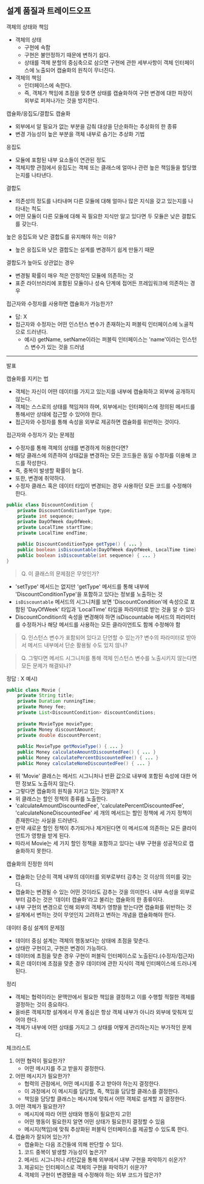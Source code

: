 ## 설계 품질과 트레이드오프

객체의 상태와 책임
- 객체의 상태
	- 구현에 속함
	- 구현은 불안정하기 때문에 변하기 쉽다.
	- 상태를 객체 분할의 중심축으로 삼으면 구현에 관한 세부사항이 객체 인터페이스에 노출되어 캡슐화의 원칙이 무너진다.
- 객체의 책임
	- 인터페이스에 속한다.
	- 즉, 객체가 책임에 초점을 맞추면 상태를 캡슐화하여 구현 변경에 대한 파장이 외부로 퍼져나가는 것을 방지한다.


캡슐화/응집도/결합도
캡슐화
- 외부에서 알 필요가 없는 부분을 감춰 대상을 단순화하는 추상화의 한 종류
- 변경 가능성이 높은 부분을 객체 내부로 숨기는 추상화 기법

응집도
- 모듈에 포함된 내부 요소들이 연관된 정도
- 객체지향 관점에서 응집도는 객체 또는 클래스에 얼마나 관련 높은 책임들을 할당했는지를 나타낸다.


결합도
 - 의존성의 정도를 나타내며 다른 모듈에 대해 얼마나 많은 지식을 갖고 있는지를 나타내는 척도
- 어떤 모듈이 다른 모듈에 대해 꼭 필요한 지식만 알고 있다면 두 모듈은 낮은 결합도를 갖는다.


높은 응집도와 낮은 결합도를 유지해야 하는 이유?
- 높은 응집도와 낮은 결합도는 설계를 변경하기 쉽게 만들기 때문

결합도가 높아도 상관없는 경우
- 변경될 확률이 매우 적은 안정적인 모듈에 의존하는 것
- 표준 라이브러리에 포함된 모듈이나 성숙 단계에 접어든 프레임워크에 의존하는 경우


접근자와 수정자를 사용하면 캡슐화가 가능한가?
- 답: X
- 접근자와 수정자는 어떤 인스턴스 변수가 존재하는지 퍼블릭 인터페이스에 노골적으로 드러낸다.
	- 예시) getName, setName이라는 퍼블릭 인터페이스는 'name'이라는 인스턴스 변수가 있는 것을 드러냄


---
발표

캡슐화를 지키는 법
- 객체는 자신이 어떤 데이터를 가지고 있는지를 내부에 캡슐화하고 외부에 공개하지 않는다.
- 객체는 스스로의 상태를 책임져야 하며, 외부에서는 인터페이스에 정의된 메서드를 통해서만 상태에 접근할 수 있어야 한다.
- 접근자와 수정자를 통해 속성을 외부로 제공하면 캡슐화를 위반하는 것이다.

접근자와 수정자가 갖는 문제점
- 수정자를 통해 객체의 상태를 변경하게 허용한다면?
- 해당 클래스에 의존하여 상태값을 변경하는 모든 코드들은 동일 수정자를 이용해 코드를 작성한다.
- 즉, 중복이 발생할 확률이 높다.
- 또한, 변경에 취약하다.
- 수정자 클래스 혹은 데이터 타입이 변경되는 경우 사용하던 모든 코드를 수정해야 한다.

```java
public class DiscountCondition {
	private DiscountConditionType type;
	private int sequence;
	private DayOfWeek dayOfWeek;
	private LocalTime startTime;
	private LocalTime endTime;

	public DiscountConditionType getType() { ... }
	public boolean isDiscountable(DayOfWeek dayOfWeek, LocalTime time) { ... }
	public boolean isDiscountable(int sequence) { ... }
}
```

> Q. 이 클래스의 문제점은 무엇인가?
- 'setType' 메서드는 없지만 'getType' 메서드를 통해 내부에 'DiscountConditionType'을 포함하고 있다는 정보를 노출하는 것
- `isDiscountable` 메서드의 시그니처를 보면 'DiscountCondition'에 속성으로 포함된 'DayOfWeek' 타입과 'LocalTime' 타입을  파라미터로 받는 것을 알 수 있다
- DiscountCondition의 속성을 변경해야 하면 isDiscountable 메서드의 파라미터를 수정하거나 해당 메서드를 사용하는 모든 클라이언트도 함께 수정해야 함


> Q. 인스턴스 변수가 포함되어 있다고 단언할 수 있는가?
> 변수의 파라미터로 받아서 메서드 내부에서 단순 활용될 수도 있지 않나?



> Q. 그렇다면 메서드 시그니처를 통해 객체 인스턴스 변수를 노출시키지 않는다면 모든 문제가 해결되나?

정답 : X
예시)
```java
public class Movie {  
    private String title;  
    private Duration runningTime;  
    private Money fee;  
    private List<DiscountCondition> discountConditions;  
      
    private MovieType movieType;  
    private Money discountAmount;  
    private double discountPercent;  
      
    public MovieType getMovieType() { ... }  
    public Money calculateAmountDiscountedFee() { ... }  
    public Money calculatePercentDiscountedFee() { ... }  
    public Money calculateNoneDiscountedFee() { ... }
```
 - 위 'Movie' 클래스는 메서드 시그니처나 반환 값으로 내부에 포함된 속성에 대한 어떤 정보도 노출하지 않는다.
- 그렇다면 캡슐화의 원칙을 지키고 있는 것일까? X
- 위 클래스는 할인 정책의 종류를 노출한다.
- 'calculateAmountDiscountedFee', 'calculatePercentDiscountedFee', 'calculateNoneDiscountedFee' 세 개의 메서드는 할인 정책에 세 가지 정책이 존재한다는 사실을 드러낸다.
- 만약 새로운 할인 정책이 추가되거나 제거된다면 이 메서드에 의존하는 모든 클라이언트가 영향을 받게 된다.
- 따라서 Movie는 세 가지 할인 정책을 포함하고 있다는 내부 구현을 성공적으로 캡슐화하지 못한다.


캡슐화의 진정한 의미
- 캡슐화는 단순히 객체 내부의 데이터를 외부로부터 감추는 것 이상의 의미를 갖는다.
- 캡슐화는 변경될 수 있는 어떤 것이라도 감추는 것을 의미한다. 내부 속성을 외부로부터 감추는 것은 '데이터 캡슐화'라고 불리는 캡슐화의 한 종류이다.
- 내부 구현의 변경으로 인해 외부의 객체가 영향을 받는다면 캡슐화를 위반하는 것
- 설계에서 변하는 것이 무엇인지 고려하고 변하는 개념을 캡슐화해야 한다.

데이터 중심 설계의 문제점
- 데이터 중심 설계는 객체의 행동보다는 상태에 초점을 맞춘다.
- 상태란 구현이고, 구현은 변경이 가능하다.
- 데이터에 초점을 맞춘 경우 구현이 퍼블릭 인터페이스로 노출된다.(수정자/접근자)
- 혹은 데이터에 초점을 맞춘 경우 데이터에 관한 지식이 객체 인터페이스에 드러나게 된다.

정리
- 객체는 협력이라는 문맥안에서 필요한 책임을 결정하고 이를 수행할 적절한 객체를 결정하는 것이 중요하다.
- 올바른 객체지향 설계에서 무게 중심은 항상 객체 내부가 아니라 외부에 맞춰져 있어야 한다.
- 객체가 내부에 어떤 상태를 가지고 그 상태를 어떻게 관리하는지는 부가적인 문제다.


체크리스트
1. 어떤 협력이 필요한가?
	- 어떤 메시지를 주고 받을지 결정한다.
2. 어떤 메시지가 필요한가?
	- 협력의 관점에서, 어떤 메시지를 주고 받아야 하는지 결정한다.
	- 이 과정에서 이 메시지를 담당할, 즉, 책임을 담당할 클래스를 결정한다.
	- 책임을 담당할 클래스는 메시지에 맞춰서 어떤 객체로 설계할 지 결정한다.
3. 어떤 객체가 필요한가?
	- 메시지에 따라 어떤 상태와 행동이 필요한지 고민
	- 어떤 행동이 필요한지 알면 어떤 상태가 필요한지 결정할 수 있음
	- 메시지(책임)에 맞춰 추상화된 퍼블릭 인터페이스를 제공할 수 있도록 한다.
4. 캡슐화가 잘되어 있는가?
	- 캡슐화는 다음 조건들에 의해 판단할 수 있다.
	 1. 코드 중복이 발생할 가능성이 높은가?
	 2. 메서드 시그니처나 리턴값을 통해 외부에서 내부 구현을 파악하기 쉬운가?
	 3. 제공되는 인터페이스로 객체의 구현을 파악하기 쉬운가?
	 4. 객체의 구현이 변경됐을 때 수정해야 하는 외부 코드가 많은가?

